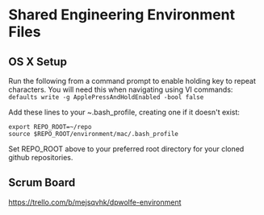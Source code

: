 # Shared Engineering Environment Files

## OS X Setup
Run the following from a command prompt to enable holding key to repeat characters. You will need this when navigating using VI commands:
`defaults write -g ApplePressAndHoldEnabled -bool false`

Add these lines to your ~\.bash_profile, creating one if it doesn't exist:
```shell
export REPO_ROOT=~/repo
source $REPO_ROOT/environment/mac/.bash_profile
```
Set REPO\_ROOT above to your preferred root directory for your cloned github repositories.

## Scrum Board
https://trello.com/b/mejsqvhk/dpwolfe-environment
